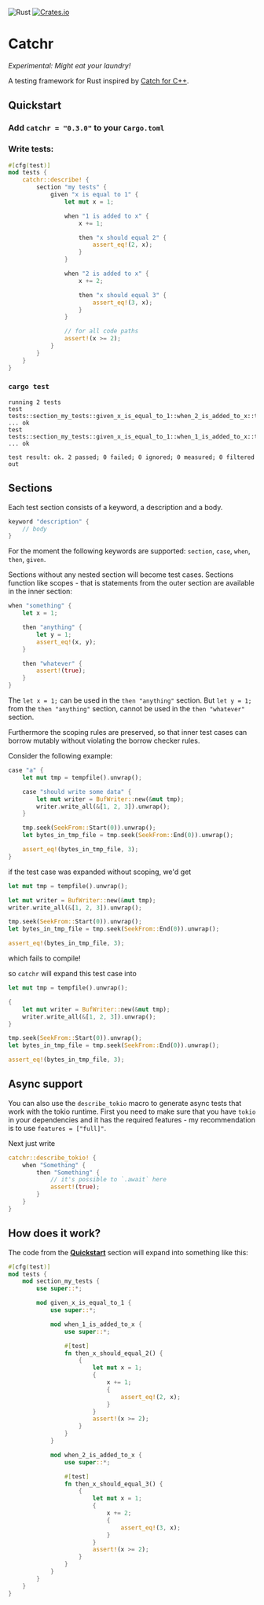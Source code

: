 ![Rust](https://github.com/Dzejkop/catchr/workflows/Rust/badge.svg)
[![Crates.io](https://img.shields.io/crates/d/catchr.svg)](https://crates.io/crates/catchr)

# Catchr

_Experimental: Might eat your laundry!_

A testing framework for Rust inspired by [Catch for C++](https://github.com/catchorg/Catch2).

## Quickstart

### Add `catchr = "0.3.0"` to your `Cargo.toml`

### Write tests:

```rust
#[cfg(test)]
mod tests {
    catchr::describe! {
        section "my tests" {
            given "x is equal to 1" {
                let mut x = 1;

                when "1 is added to x" {
                    x += 1;

                    then "x should equal 2" {
                        assert_eq!(2, x);
                    }
                }

                when "2 is added to x" {
                    x += 2;

                    then "x should equal 3" {
                        assert_eq!(3, x);
                    }
                }

                // for all code paths
                assert!(x >= 2);
            }
        }
    }
}
```

### `cargo test`

```
running 2 tests
test tests::section_my_tests::given_x_is_equal_to_1::when_2_is_added_to_x::then_x_should_equal_3 ... ok
test tests::section_my_tests::given_x_is_equal_to_1::when_1_is_added_to_x::then_x_should_equal_2 ... ok

test result: ok. 2 passed; 0 failed; 0 ignored; 0 measured; 0 filtered out
```

## Sections

Each test section consists of a keyword, a description and a body.

```rust
keyword "description" {
    // body
}
```

For the moment the following keywords are supported: `section`, `case`, `when`, `then`, `given`.

Sections without any nested section will become test cases. Sections function like scopes - that is statements from the outer section are available in the inner section:

```rust
when "something" {
    let x = 1;

    then "anything" {
        let y = 1;
        assert_eq!(x, y);
    }

    then "whatever" {
        assert!(true);
    }
}
```

The `let x = 1;` can be used in the `then "anything"` section. But `let y = 1;` from the `then "anything"` section, cannot be used in the `then "whatever"` section.

Furthermore the scoping rules are preserved, so that inner test cases can borrow mutably without violating the borrow checker rules.

Consider the following example:

```rust
case "a" {
    let mut tmp = tempfile().unwrap();

    case "should write some data" {
        let mut writer = BufWriter::new(&mut tmp);
        writer.write_all(&[1, 2, 3]).unwrap();
    }

    tmp.seek(SeekFrom::Start(0)).unwrap();
    let bytes_in_tmp_file = tmp.seek(SeekFrom::End(0)).unwrap();

    assert_eq!(bytes_in_tmp_file, 3);
}
```

if the test case was expanded without scoping, we'd get

```rust
let mut tmp = tempfile().unwrap();

let mut writer = BufWriter::new(&mut tmp);
writer.write_all(&[1, 2, 3]).unwrap();

tmp.seek(SeekFrom::Start(0)).unwrap();
let bytes_in_tmp_file = tmp.seek(SeekFrom::End(0)).unwrap();

assert_eq!(bytes_in_tmp_file, 3);
```

which fails to compile!

so `catchr` will expand this test case into

```rust
let mut tmp = tempfile().unwrap();

{
    let mut writer = BufWriter::new(&mut tmp);
    writer.write_all(&[1, 2, 3]).unwrap();
}

tmp.seek(SeekFrom::Start(0)).unwrap();
let bytes_in_tmp_file = tmp.seek(SeekFrom::End(0)).unwrap();

assert_eq!(bytes_in_tmp_file, 3);
```

## Async support

You can also use the `describe_tokio` macro to generate async tests that work with the tokio runtime.
First you need to make sure that you have `tokio` in your dependencies and it has the required features - my recommendation is to use `features = ["full]"`.

Next just write

```rust
catchr::describe_tokio! {
    when "Something" {
        then "Something" {
            // it's possible to `.await` here
            assert!(true);
        }
    }
}
```

## How does it work?

The code from the [**Quickstart**](##Quickstart) section will expand into something like this:

```rust
#[cfg(test)]
mod tests {
    mod section_my_tests {
        use super::*;

        mod given_x_is_equal_to_1 {
            use super::*;

            mod when_1_is_added_to_x {
                use super::*;

                #[test]
                fn then_x_should_equal_2() {
                    {
                        let mut x = 1;
                        {
                            x += 1;
                            {
                                assert_eq!(2, x);
                            }
                        }
                        assert!(x >= 2);
                    }
                }
            }

            mod when_2_is_added_to_x {
                use super::*;

                #[test]
                fn then_x_should_equal_3() {
                    {
                        let mut x = 1;
                        {
                            x += 2;
                            {
                                assert_eq!(3, x);
                            }
                        }
                        assert!(x >= 2);
                    }
                }
            }
        }
    }
}
```
